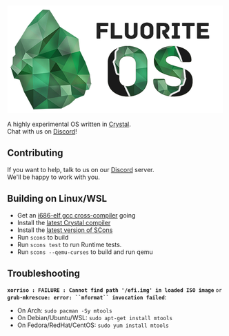 ![Fluorite Logo][logo_url]

A highly experimental OS written in [Crystal][crystal_home].   
Chat with us on [Discord][discord]!

## Contributing

If you want to help, talk to us on our [Discord][discord] server.  
We'll be happy to work with you.

## Building on Linux/WSL

- Get an [i686-elf gcc cross-compiler][cross_cc] going
- Install the [latest Crystal compiler][crystal_compiler]
- Install the [latest version of SCons][scons]
- Run `scons` to build
- Run `scons test` to run Runtime tests.
- Run `scons --qemu-curses` to build and run qemu

## Troubleshooting

**`xorriso : FAILURE : Cannot find path '/efi.img' in loaded ISO image`** `or`   
**`grub-mkrescue: error: ``mformat`` invocation failed`**:

- On Arch: `sudo pacman -Sy mtools`
- On Debian/Ubuntu/WSL: `sudo apt-get install mtools`
- On Fedora/RedHat/CentOS: `sudo yum install mtools`

[logo_url]: logo.png
[cross_cc]: http://wiki.osdev.org/GCC_Cross-Compiler
[crystal_home]: https://crystal-lang.org
[crystal_compiler]: https://crystal-lang.org/docs/installation/index.html
[discord]: https://discord.gg/nmESdX8
[scons]: http://scons.org/
[projects]: https://github.com/TheKernelCorp/NuummiteOS/projects

